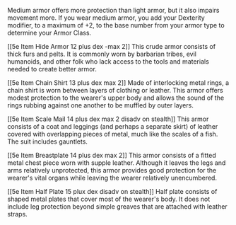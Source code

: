 Medium armor offers more protection than light armor, but it also impairs movement more. If you wear medium armor, you add your Dexterity modifier, to a maximum of +2, to the base number from your armor type to determine your Armor Class.

[[5e Item Hide Armor 12 plus dex -max 2]] This crude armor consists of thick furs and pelts. It is commonly worn by barbarian tribes, evil humanoids, and other folk who lack access to the tools and materials needed to create better armor.

[[5e Item Chain Shirt 13 plus dex max 2]] Made of interlocking metal rings, a chain shirt is worn between layers of clothing or leather. This armor offers modest protection to the wearer's upper body and allows the sound of the rings rubbing against one another to be muffled by outer layers.

[[5e Item Scale Mail 14 plus dex max 2 disadv on stealth]] This armor consists of a coat and leggings (and perhaps a separate skirt) of leather covered with overlapping pieces of metal, much like the scales of a fish. The suit includes gauntlets.

[[5e Item Breastplate 14 plus dex max 2]] This armor consists of a fitted metal chest piece worn with supple leather. Although it leaves the legs and arms relatively unprotected, this armor provides good protection for the wearer's vital organs while leaving the wearer relatively unencumbered.

[[5e Item Half Plate 15 plux dex disadv on stealth]] Half plate consists of shaped metal plates that cover most of the wearer's body. It does not include leg protection beyond simple greaves that are attached with leather straps. 